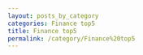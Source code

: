 ```yaml
---
layout: posts_by_category
categories: Finance top5
title: Finance top5
permalink: /category/Finance%20top5
---
```

